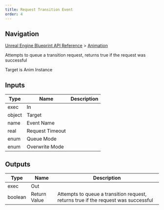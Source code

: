 ```yaml
---
title: Request Transition Event
order: 4
---
```

## Navigation

[Unreal Engine Blueprint API Reference](https://dev.epicgames.com/documentation/en-us/unreal-engine/BlueprintAPI) > [Animation](https://dev.epicgames.com/documentation/en-us/unreal-engine/BlueprintAPI/Animation)

Attempts to queue a transition request, returns true if the request was successful

Target is Anim Instance

## Inputs

| Type | Name | Description |
| --- | --- | --- |
| exec | In |  |
| object | Target |  |
| name | Event Name |  |
| real | Request Timeout |  |
| enum | Queue Mode |  |
| enum | Overwrite Mode |  |

## Outputs

| Type | Name | Description |
| --- | --- | --- |
| exec | Out |  |
| boolean | Return Value | Attempts to queue a transition request, returns true if the request was successful |

